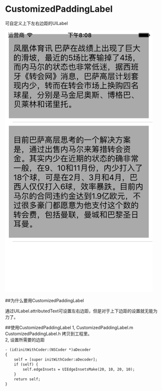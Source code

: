 # CustomizedPaddingLabel

可自定义上下左右边距的UILabel

![](https://github.com/smallhorse1987/CustomizedPaddingLabelExample/blob/master/LabelMargin/labelMargin/demo.png)

##为什么要用CustomizedPaddingLabel

通过UILabel.attributedText可设置左右边距，但是对于上下边距的设置就无能为力了。

##使用CustomizedPaddingLabel
1, CustomizedPaddingLabel.m CustomizedPaddingLabel.h 拷贝到工程里。  
2, 设置所需要的边距  
``` 
- (id)initWithCoder:(NSCoder *)aDecoder  
{  
    self = [super initWithCoder:aDecoder];  
    if (self) {  
        self.edgeInsets = UIEdgeInsetsMake(20, 10, 20, 10);  
    }  
    return self;  
}
```
